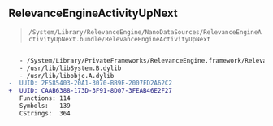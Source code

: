 ## RelevanceEngineActivityUpNext

> `/System/Library/RelevanceEngine/NanoDataSources/RelevanceEngineActivityUpNext.bundle/RelevanceEngineActivityUpNext`

```diff

   - /System/Library/PrivateFrameworks/RelevanceEngine.framework/RelevanceEngine
   - /usr/lib/libSystem.B.dylib
   - /usr/lib/libobjc.A.dylib
-  UUID: 2F585403-20A1-3070-BB9E-2007FD2A62C2
+  UUID: CAAB6388-173D-3F91-8D07-3FEAB46E2F27
   Functions: 114
   Symbols:   139
   CStrings:  364

```
